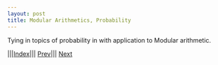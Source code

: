 ```yaml
---
layout: post
title: Modular Arithmetics, Probability
---
```


Tying in topics of probability in with application to Modular arithmetic.

|||[Index](../../../)||| [Prev](../distributions)||| [Next](../../proofs)
